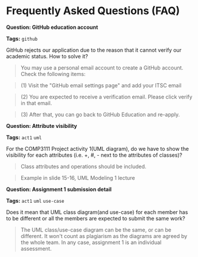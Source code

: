 # Frequently Asked Questions (FAQ)

**Question: GitHub education account**

**Tags:** `github`

GitHub rejects our application due to the reason that it cannot verify our academic status. How to solve it?

> You may use a personal email account to create a GitHub account. Check the following items:

> (1) Visit the "GitHub email settings page" and add your ITSC email

> (2) You are expected to receive a verification email. Please click verify in that email.

> (3) After that, you can go back to GitHub Education and re-apply.

**Question: Attribute visibility**

**Tags:** `act1` `uml`

For the COMP3111 Project activity 1(UML diagram), do we have to show the visibility for each attributes (i.e. +, #, - next to the attributes of classes)?

> Class attributes and operations should be included.

> Example in slide 15-16, UML Modeling 1 lecture

**Question: Assignment 1 submission detail**

**Tags:** `act1` `uml` `use-case`

Does it mean that UML class diagram(and use-case) for each member has to be different or all the members are expected to submit the same work?

> The UML class/use-case diagram can be the same, or can be different. It won't count as plagiarism as the diagrams are agreed by the whole team. In any case, assignment 1 is an individual assessment.
